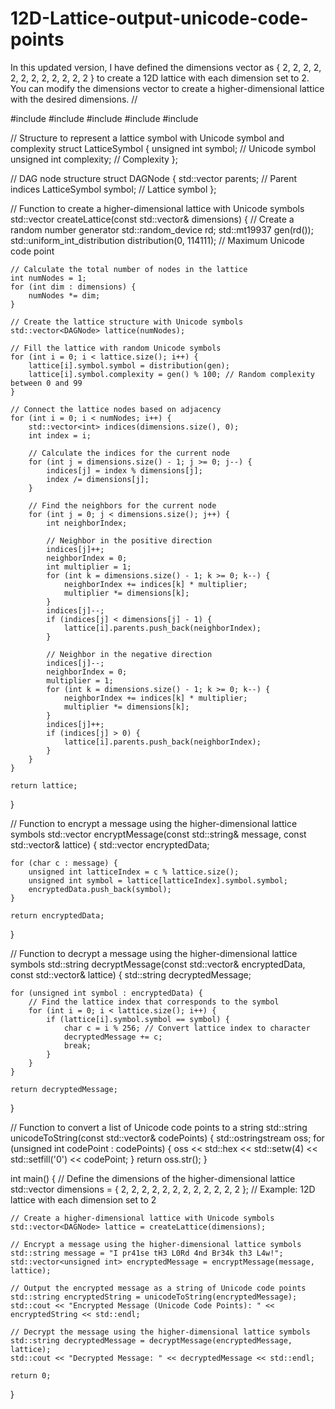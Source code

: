 # 12D-Lattice-output-unicode-code-points
In this updated version, I have defined the dimensions vector as { 2, 2, 2, 2, 2, 2, 2, 2, 2, 2, 2, 2 } to create a 12D lattice with each dimension set to 2. You can modify the dimensions vector to create a higher-dimensional lattice with the desired dimensions.
//

#include <iostream>
#include <vector>
#include <random>
#include <sstream>
#include <iomanip>

// Structure to represent a lattice symbol with Unicode symbol and complexity
struct LatticeSymbol {
    unsigned int symbol;        // Unicode symbol
    unsigned int complexity;    // Complexity
};

// DAG node structure
struct DAGNode {
    std::vector<int> parents;   // Parent indices
    LatticeSymbol symbol;       // Lattice symbol
};

// Function to create a higher-dimensional lattice with Unicode symbols
std::vector<DAGNode> createLattice(const std::vector<int>& dimensions) {
    // Create a random number generator
    std::random_device rd;
    std::mt19937 gen(rd());
    std::uniform_int_distribution<unsigned int> distribution(0, 114111); // Maximum Unicode code point

    // Calculate the total number of nodes in the lattice
    int numNodes = 1;
    for (int dim : dimensions) {
        numNodes *= dim;
    }

    // Create the lattice structure with Unicode symbols
    std::vector<DAGNode> lattice(numNodes);

    // Fill the lattice with random Unicode symbols
    for (int i = 0; i < lattice.size(); i++) {
        lattice[i].symbol.symbol = distribution(gen);
        lattice[i].symbol.complexity = gen() % 100; // Random complexity between 0 and 99
    }

    // Connect the lattice nodes based on adjacency
    for (int i = 0; i < numNodes; i++) {
        std::vector<int> indices(dimensions.size(), 0);
        int index = i;

        // Calculate the indices for the current node
        for (int j = dimensions.size() - 1; j >= 0; j--) {
            indices[j] = index % dimensions[j];
            index /= dimensions[j];
        }

        // Find the neighbors for the current node
        for (int j = 0; j < dimensions.size(); j++) {
            int neighborIndex;

            // Neighbor in the positive direction
            indices[j]++;
            neighborIndex = 0;
            int multiplier = 1;
            for (int k = dimensions.size() - 1; k >= 0; k--) {
                neighborIndex += indices[k] * multiplier;
                multiplier *= dimensions[k];
            }
            indices[j]--;
            if (indices[j] < dimensions[j] - 1) {
                lattice[i].parents.push_back(neighborIndex);
            }

            // Neighbor in the negative direction
            indices[j]--;
            neighborIndex = 0;
            multiplier = 1;
            for (int k = dimensions.size() - 1; k >= 0; k--) {
                neighborIndex += indices[k] * multiplier;
                multiplier *= dimensions[k];
            }
            indices[j]++;
            if (indices[j] > 0) {
                lattice[i].parents.push_back(neighborIndex);
            }
        }
    }

    return lattice;
}

// Function to encrypt a message using the higher-dimensional lattice symbols
std::vector<unsigned int> encryptMessage(const std::string& message, const std::vector<DAGNode>& lattice) {
    std::vector<unsigned int> encryptedData;

    for (char c : message) {
        unsigned int latticeIndex = c % lattice.size();
        unsigned int symbol = lattice[latticeIndex].symbol.symbol;
        encryptedData.push_back(symbol);
    }

    return encryptedData;
}

// Function to decrypt a message using the higher-dimensional lattice symbols
std::string decryptMessage(const std::vector<unsigned int>& encryptedData, const std::vector<DAGNode>& lattice) {
    std::string decryptedMessage;

    for (unsigned int symbol : encryptedData) {
        // Find the lattice index that corresponds to the symbol
        for (int i = 0; i < lattice.size(); i++) {
            if (lattice[i].symbol.symbol == symbol) {
                char c = i % 256; // Convert lattice index to character
                decryptedMessage += c;
                break;
            }
        }
    }

    return decryptedMessage;
}

// Function to convert a list of Unicode code points to a string
std::string unicodeToString(const std::vector<unsigned int>& codePoints) {
    std::ostringstream oss;
    for (unsigned int codePoint : codePoints) {
        oss << std::hex << std::setw(4) << std::setfill('0') << codePoint;
    }
    return oss.str();
}

int main() {
    // Define the dimensions of the higher-dimensional lattice
    std::vector<int> dimensions = { 2, 2, 2, 2, 2, 2, 2, 2, 2, 2, 2, 2 }; // Example: 12D lattice with each dimension set to 2

    // Create a higher-dimensional lattice with Unicode symbols
    std::vector<DAGNode> lattice = createLattice(dimensions);

    // Encrypt a message using the higher-dimensional lattice symbols
    std::string message = "I pr41se tH3 L0Rd 4nd Br34k th3 L4w!";
    std::vector<unsigned int> encryptedMessage = encryptMessage(message, lattice);

    // Output the encrypted message as a string of Unicode code points
    std::string encryptedString = unicodeToString(encryptedMessage);
    std::cout << "Encrypted Message (Unicode Code Points): " << encryptedString << std::endl;

    // Decrypt the message using the higher-dimensional lattice symbols
    std::string decryptedMessage = decryptMessage(encryptedMessage, lattice);
    std::cout << "Decrypted Message: " << decryptedMessage << std::endl;

    return 0;
}

